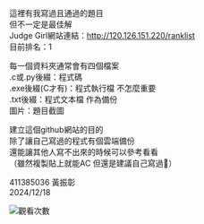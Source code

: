 這裡有我寫過且通過的題目  
但不一定是最佳解  
Judge Girl網站連結：http://120.126.151.220/ranklist  
目前排名：1

每一個資料夾通常會有四個檔案  
.c或.py後綴：程式碼  
.exe後綴(C才有)：程式執行檔 不怎麼重要  
.txt後綴：程式文本檔 作為備份  
圖片：題目截圖

建立這個github網站的目的  
除了讓自己寫過的程式有個雲端備份  
還能讓其他人寫不出來的時候可以參考看看  
（雖然複製貼上就能AC 但還是建議自己寫過🤌）  

411385036 黃振彰  
2024/12/18  

![觀看次數](https://komarev.com/ghpvc/?username=huangzz02&style=for-the-badge&color=blue)
